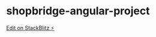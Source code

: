 # shopbridge-angular-project

[Edit on StackBlitz ⚡️](https://stackblitz.com/edit/shopbridge-angular-project)